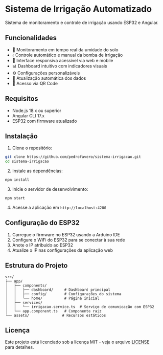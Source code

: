 # Sistema de Irrigação Automatizado

Sistema de monitoramento e controle de irrigação usando ESP32 e Angular.

## Funcionalidades

- 🌱 Monitoramento em tempo real da umidade do solo
- 💧 Controle automático e manual da bomba de irrigação
- 📱 Interface responsiva acessível via web e mobile
- 📊 Dashboard intuitivo com indicadores visuais
- ⚙️ Configurações personalizáveis
- 🔄 Atualização automática dos dados
- 📱 Acesso via QR Code

## Requisitos

- Node.js 18.x ou superior
- Angular CLI 17.x
- ESP32 com firmware atualizado

## Instalação

1. Clone o repositório:
```bash
git clone https://github.com/pedrofavero/sistema-irrigacao.git
cd sistema-irrigacao
```

2. Instale as dependências:
```bash
npm install
```

3. Inicie o servidor de desenvolvimento:
```bash
npm start
```

4. Acesse a aplicação em `http://localhost:4200`

## Configuração do ESP32

1. Carregue o firmware no ESP32 usando a Arduino IDE
2. Configure o WiFi do ESP32 para se conectar à sua rede
3. Anote o IP atribuído ao ESP32
4. Atualize o IP nas configurações da aplicação web

## Estrutura do Projeto

```
src/
├── app/
│   ├── components/
│   │   ├── dashboard/     # Dashboard principal
│   │   ├── config/        # Configurações do sistema
│   │   └── home/          # Página inicial
│   ├── services/
│   │   └── irrigacao.service.ts  # Serviço de comunicação com ESP32
│   └── app.component.ts   # Componente raiz
└── assets/               # Recursos estáticos
```

## Licença

Este projeto está licenciado sob a licença MIT - veja o arquivo [LICENSE](LICENSE) para detalhes.


